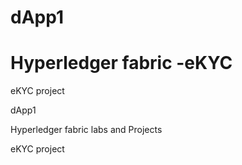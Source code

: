 # dApp1
# Hyperledger fabric -eKYC

eKYC project

dApp1

Hyperledger fabric labs and Projects

eKYC project
